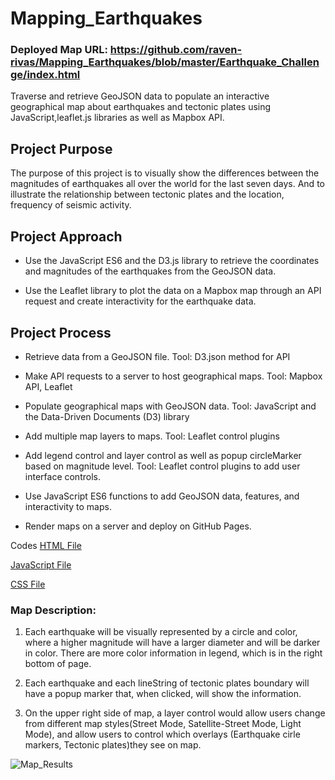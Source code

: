 # Mapping_Earthquakes

### Deployed Map URL: https://github.com/raven-rivas/Mapping_Earthquakes/blob/master/Earthquake_Challenge/index.html

Traverse and retrieve GeoJSON data to populate an interactive geographical map about earthquakes and tectonic plates using JavaScript,leaflet.js libraries as well as Mapbox API.

## Project Purpose

The purpose of this project is to visually show the differences between the magnitudes of earthquakes all over the world for the last seven days. And to illustrate the relationship between tectonic plates and the location, frequency of seismic activity.

## Project Approach
* Use the JavaScript ES6 and the D3.js library to retrieve the coordinates and magnitudes of the earthquakes from the GeoJSON data.

* Use the Leaflet library to plot the data on a Mapbox map through an API request and create interactivity for the earthquake data.

## Project Process

* Retrieve data from a GeoJSON file. Tool: D3.json method for API

* Make API requests to a server to host geographical maps. Tool: Mapbox API, Leaflet

* Populate geographical maps with GeoJSON data. Tool: JavaScript and the Data-Driven Documents (D3) library

* Add multiple map layers to maps. Tool: Leaflet control plugins

* Add legend control and layer control as well as popup circleMarker based on magnitude level. Tool: Leaflet control plugins to add user interface controls.

* Use JavaScript ES6 functions to add GeoJSON data, features, and interactivity to maps.

* Render maps on a server and deploy on GitHub Pages.

Codes
[HTML File](https://github.com/raven-rivas/Mapping_Earthquakes/blob/master/Earthquake_Challenge/index.html)

[JavaScript File](https://github.com/raven-rivas/Mapping_Earthquakes/blob/master/Earthquake_Challenge/static/js/logic.js)

[CSS File](https://github.com/raven-rivas/Mapping_Earthquakes/blob/master/Earthquake_Challenge/static/css/style.css)

### Map Description:

1. Each earthquake will be visually represented by a circle and color, where a higher magnitude will have a larger diameter and will be darker in color. There are more color information in legend, which is in the right bottom of page.

2. Each earthquake and each lineString of tectonic plates boundary will have a popup marker that, when clicked, will show the information.

3. On the upper right side of map, a layer control would allow users change from different map styles(Street Mode, Satellite-Street Mode, Light Mode), and allow users to control which overlays (Earthquake cirle markers, Tectonic plates)they see on map.

![Map_Results](https://github.com/raven-rivas/Mapping_Earthquakes/blob/master/Chellenge_Result.PNG)
